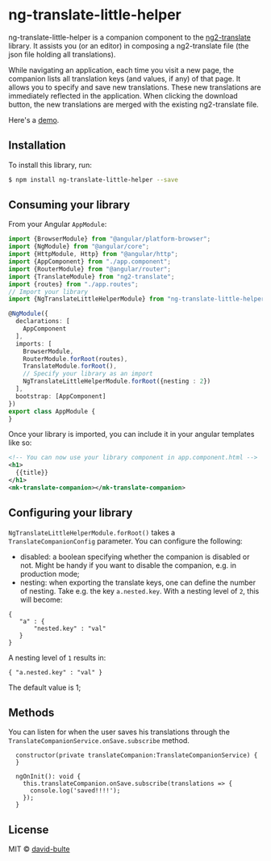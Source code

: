 # ng-translate-little-helper

ng-translate-little-helper is a companion component to the [ng2-translate](https://github.com/ocombe/ng2-translate) library.
It assists you (or an editor) in composing a ng2-translate file (the json file holding all translations). 

While navigating an application, each time you visit a new page, the companion lists all 
translation keys (and values, if any) of that page. It allows you to specify and save new translations.
These new translations are immediately reflected in the application. When clicking the download button,
the new translations are merged with the existing ng2-translate file.

Here's a [demo](http://recordit.co/e8ToGnT7Qx).

## Installation

To install this library, run:

```bash
$ npm install ng-translate-little-helper --save
```

## Consuming your library

From your Angular `AppModule`:

```typescript
import {BrowserModule} from "@angular/platform-browser";
import {NgModule} from "@angular/core";
import {HttpModule, Http} from "@angular/http";
import {AppComponent} from "./app.component";
import {RouterModule} from "@angular/router";
import {TranslateModule} from "ng2-translate";
import {routes} from "./app.routes";
// Import your library
import {NgTranslateLittleHelperModule} from "ng-translate-little-helper";

@NgModule({
  declarations: [
    AppComponent
  ],
  imports: [
    BrowserModule,
    RouterModule.forRoot(routes),
    TranslateModule.forRoot(),
    // Specify your library as an import
    NgTranslateLittleHelperModule.forRoot({nesting : 2})
  ],
  bootstrap: [AppComponent]
})
export class AppModule {
}
```

Once your library is imported, you can include it in your angular templates like so:

```xml
<!-- You can now use your library component in app.component.html -->
<h1>
  {{title}}
</h1>
<mk-translate-companion></mk-translate-companion>
```

## Configuring your library

`NgTranslateLittleHelperModule.forRoot()` takes a `TranslateCompanionConfig` parameter. You can configure 
the following:

- disabled: a boolean specifying whether the companion is disabled or not. Might be handy if you want to
disable the companion, e.g. in production mode;
- nesting: when exporting the translate keys, one can define the number of nesting. Take e.g. the 
key `a.nested.key`. With a nesting level of `2`, this will become:
 
 ```
 {
    "a" : {
        "nested.key" : "val"
    }
 }
 ```
 
 A nesting level of `1` results in: 

 ```
 { "a.nested.key" : "val" }
 ```

 The default value is 1;


## Methods

You can listen for when the user saves his translations through the `TranslateCompanionService.onSave.subscribe`
method.

```
  constructor(private translateCompanion:TranslateCompanionService) {
  }

  ngOnInit(): void {
    this.translateCompanion.onSave.subscribe(translations => {
      console.log('saved!!!!');
    });
  }
```

## License

MIT © [david-bulte](david.bulte@gmail.com)
